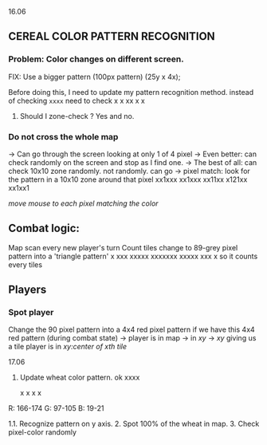 16.06

## CEREAL COLOR PATTERN RECOGNITION

### Problem: Color changes on different screen.
FIX: Use a bigger pattern (100px pattern) (25y x 4x);

Before doing this, I need to update my pattern recognition method.
instead of checking `xxxx`
need to check
x
x
xx
x
x

1. Should I zone-check ?
Yes and no.

### Do not cross the whole map
-> Can go through the screen looking at only 1 of 4 pixel
-> Even better: can check randomly on the screen and stop as I find one.
-> The best of all: can check 10x10 zone randomly. not randomly.
can go 
-> pixel match: look for the pattern in a 10x10 zone around that pixel
xx1xxx
xx1xxx
xx11xx
x121xx
xx1xx1

*move mouse to each pixel matching the color*

## Combat logic:
Map scan every new player's turn
Count tiles
change to 89-grey pixel pattern into a 'triangle pattern'
           x
	  xxx
	 xxxxx
	xxxxxxx
	 xxxxx
	  xxx
	   x
so it counts every tiles

## Players

### Spot player
Change the 90 pixel pattern into a 4x4 red pixel pattern
if we have this 4x4 red pattern (during combat state) -> player is in map -> in *xy* -> 
*xy* giving us a tile player is in *xy:center of xth tile*

17.06
1. Update wheat color pattern. ok
	xxxx 

	x
	x
	x
	x

R: 166-174
G: 97-105
B: 19-21

1.1. Recognize pattern on y axis.
2. Spot 100% of the wheat in map.
3. Check pixel-color randomly



